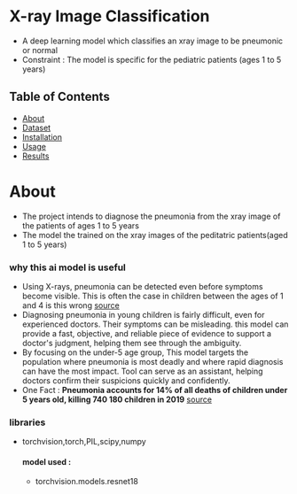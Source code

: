 # X-ray Image Classification   
- A deep learning model which classifies an xray image to be pneumonic or normal 
- Constraint : The model is specific for the pediatric patients (ages 1 to 5 years)
## Table of Contents
- [About](#about)
- [Dataset](#dataset)
- [Installation](#installation)
- [Usage](#usage)
- [Results](#results)

# About 
- The project intends to diagnose the pneumonia from the xray image of the patients of ages 1 to 5 years
- The model the trained on the xray images of the peditatric patients(aged 1 to 5 years)
### why this ai model is useful 
 - Using X-rays, pneumonia can be detected even before symptoms become visible. This is often the case  in children between the ages of 1 and 4  is this wrong [source](https://www.ncbi.nlm.nih.gov/books/NBK525772/)
 - Diagnosing pneumonia in young children is fairly difficult, even for experienced doctors. Their symptoms can be misleading. this model can provide a fast, objective, and reliable piece of evidence to support a doctor's judgment, helping them see through the ambiguity.
 - By focusing on the under-5 age group, This model targets the population where pneumonia is most deadly and where rapid diagnosis can have the most impact. Tool can serve as an assistant, helping doctors confirm their suspicions quickly and confidently.
 - One Fact : **Pneumonia accounts for 14% of all deaths of children under 5 years old, killing 740 180 children in 2019** [source](https://www.who.int/news-room/fact-sheets/detail/pneumonia)
### libraries 
- torchvision,torch,PIL,scipy,numpy
    #### model used :
    - torchvision.models.resnet18
